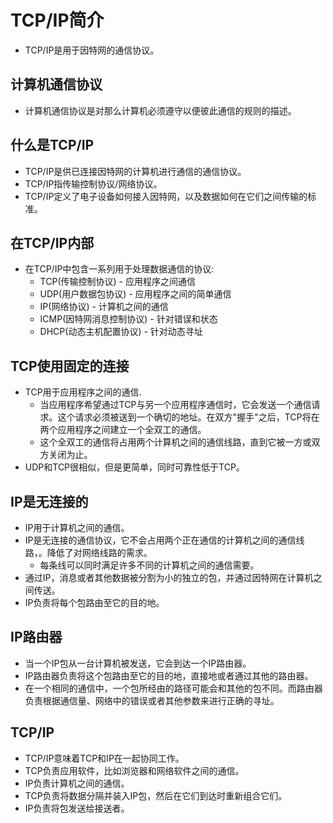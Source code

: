 # TCP/IP简介

- TCP/IP是用于因特网的通信协议。

## 计算机通信协议

- 计算机通信协议是对那么计算机必须遵守以便彼此通信的规则的描述。

## 什么是TCP/IP

- TCP/IP是供已连接因特网的计算机进行通信的通信协议。
- TCP/IP指传输控制协议/网络协议。
- TCP/IP定义了电子设备如何接入因特网，以及数据如何在它们之间传输的标准。

## 在TCP/IP内部

- 在TCP/IP中包含一系列用于处理数据通信的协议:
  - TCP(传输控制协议) - 应用程序之间通信
  - UDP(用户数据包协议) - 应用程序之间的简单通信
  - IP(网络协议) - 计算机之间的通信
  - ICMP(因特网消息控制协议) - 针对错误和状态
  - DHCP(动态主机配置协议) - 针对动态寻址

## TCP使用固定的连接

- TCP用于应用程序之间的通信.
  - 当应用程序希望通过TCP与另一个应用程序通信时，它会发送一个通信请求。这个请求必须被送到一个确切的地址。在双方"握手"之后，TCP将在两个应用程序之间建立一个全双工的通信。
  - 这个全双工的通信将占用两个计算机之间的通信线路，直到它被一方或双方关闭为止。
- UDP和TCP很相似，但是更简单，同时可靠性低于TCP。

## IP是无连接的

- IP用于计算机之间的通信。
- IP是无连接的通信协议，它不会占用两个正在通信的计算机之间的通信线路，。降低了对网络线路的需求。
  - 每条线可以同时满足许多不同的计算机之间的通信需要。
- 通过IP，消息或者其他数据被分割为小的独立的包，并通过因特网在计算机之间传送。
- IP负责将每个包路由至它的目的地。

## IP路由器

- 当一个IP包从一台计算机被发送，它会到达一个IP路由器。
- IP路由器负责将这个包路由至它的目的地，直接地或者通过其他的路由器。
- 在一个相同的通信中，一个包所经由的路径可能会和其他的包不同。而路由器负责根据通信量、网络中的错误或者其他参数来进行正确的寻址。

## TCP/IP

- TCP/IP意味着TCP和IP在一起协同工作。
- TCP负责应用软件，比如浏览器和网络软件之间的通信。
- IP负责计算机之间的通信。
- TCP负责将数据分隔并装入IP包，然后在它们到达时重新组合它们。
- IP负责将包发送给接送者。